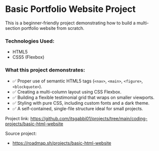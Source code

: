 # Basic Portfolio Website Project

This is a beginner-friendly project demonstrating how to build a multi-section portfolio website from scratch.

### Technologies Used:

- HTML5
- CSS5 (Flexbox)

### What this project demonstrates:

- ✅ Proper use of semantic HTML5 tags (`<nav>`, `<main>`, `<figure>`, `<blockquote>`).
- ✅ Creating a multi-column layout using CSS Flexbox.
- ✅ Building a flexible testimonial grid that wraps on smaller viewports.
- ✅ Styling with pure CSS, including custom fonts and a dark theme.
- ✅ A self-contained, single-file structure ideal for small projects.

Project link: https://github.com/itsgabbi01/projects/tree/main/coding-projects/basic-html-website

Source project: 
- https://roadmap.sh/projects/basic-html-website
